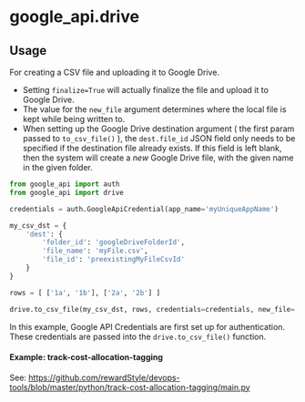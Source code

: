 # google_api.drive

## Usage

For creating a CSV file and uploading it to Google Drive.

- Setting `finalize=True` will actually finalize the file and upload it to Google Drive.
- The value for the `new_file` argument determines where the local file is kept while being written to.
- When setting up the Google Drive destination argument ( the first param passed to `to_csv_file()` ), the `dest.file_id` JSON field only needs to be specified if the destination file already exists. If this field is left blank, then the system will create a _new_ Google Drive file, with the given name in the given folder.

```python
from google_api import auth
from google_api import drive

credentials = auth.GoogleApiCredential(app_name='myUniqueAppName')

my_csv_dst = {
    'dest': {
        'folder_id': 'googleDriveFolderId',
        'file_name': 'myFile.csv',
        'file_id': 'preexistingMyFileCsvId'
    }
}

rows = [ ['1a', '1b'], ['2a', '2b'] ]

drive.to_csv_file(my_csv_dst, rows, credentials=credentials, new_file='./.myLocalFile.csv', finalize=True)
```

In this example, Google API Credentials are first set up for authentication.
These credentials are passed into the `drive.to_csv_file()` function.

#### Example: track-cost-allocation-tagging
See: https://github.com/rewardStyle/devops-tools/blob/master/python/track-cost-allocation-tagging/main.py
